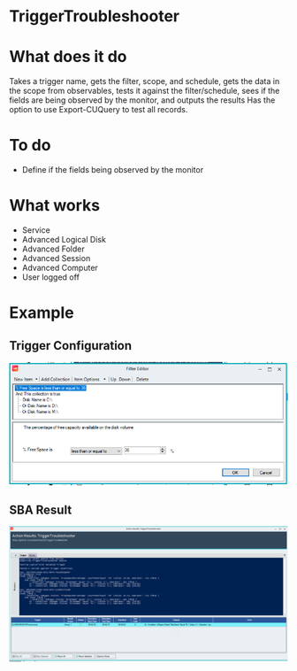 # TriggerTroubleshooter

# What does it do
Takes a trigger name, gets the filter, scope, and schedule, gets the data in the scope from observables, tests it against the filter/schedule, sees if the fields are being observed by the monitor, and outputs the results 
Has the option to use Export-CUQuery to test all records.

# To do
- Define if the fields being observed by the monitor

# What works
- Service
- Advanced Logical Disk
- Advanced Folder
- Advanced Session
- Advanced Computer
- User logged off

# Example

## Trigger Configuration
![alt text](photos/triggerfilter.png)

## SBA Result
![alt text](photos/sbaresult.png)